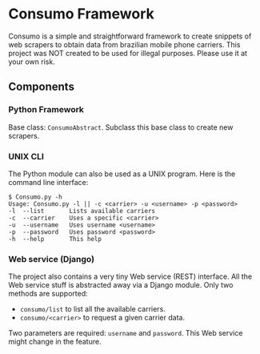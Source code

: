 Consumo Framework
=================

Consumo is a simple and straightforward framework to create snippets of
web scrapers to obtain data from brazilian mobile phone carriers.  This
project was NOT created to be used for illegal purposes.  Please use it
at your own risk.

Components
----------

### Python Framework

Base class: `ConsumoAbstract`.
Subclass this base class to create new scrapers.

### UNIX CLI

The Python module can also be used as a UNIX program.
Here is the command line interface:

    $ Consumo.py -h
    Usage: Consumo.py -l || -c <carrier> -u <username> -p <password>
    -l  --list       Lists available carriers
    -c  --carrier    Uses a specific <carrier>
    -u  --username   Uses username <username>
    -p  --password   Uses password <password>
    -h  --help	     This help

### Web service (Django)

The project also contains a very tiny Web service (REST) interface.
All the Web service stuff is abstracted away via a Django module.
Only two methods are supported:

* `consumo/list` to list all the available carriers.
* `consumo/<carrier>` to request a given carrier data.

Two parameters are required: `username` and `password`.
This Web service might change in the feature.
